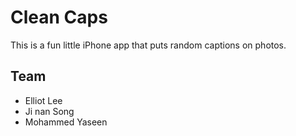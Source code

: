 Clean Caps
==========

This is a fun little iPhone app that puts random captions on photos.

Team
----

* Elliot Lee
* Ji nan Song
* Mohammed Yaseen

